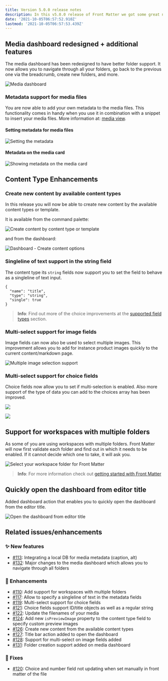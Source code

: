 ```yaml
---
title: Version 5.0.0 release notes
description: In this v5.0.0 release of Front Matter we got some great new features to announce to you.
date: '2021-10-05T06:57:52.910Z'
lastmod: '2021-10-05T06:57:53.439Z'
---
```


## Media dashboard redesigned + additional features

The media dashboard has been redesigned to have better folder support. It now allows you to navigate through all your folders, go back to the previous one via the breadcrumb, create new folders, and more.

![Media dashboard](/releases/v5.0.0/media-dashboard.png)

### Metadata support for media files

You are now able to add your own metadata to the media files. This functionality comes in handy when you use it in combination with a snippet to insert your media files. More information at: [media view](/docs/dashboard#media-view).

#### Setting metadata for media files

![Setting the metadata](/releases/v5.0.0/metadata-media.png)

#### Metadata on the media card

![Showing metadata on the media card](/releases/v5.0.0/metadata-card.png)

## Content Type Enhancements

### Create new content by available content types

In this release you will now be able to create new content by the available content types or template.

It is available from the command palette:

![Create content by content type or template](/releases/v5.0.0/create-content.png)

and from the dashboard:

![Dashboard - Create content options](/releases/v5.0.0/dashboard-create-content.png)

### Singleline of text support in the string field

The content type its `string` fields now support you to set the field to behave as a singleline of text input.

```
{
  "name": "title",
  "type": "string",
  "single": true
}
```

> **Info**: Find out more of the choice improvements at the [supported field types](/docs/content-types#supported-field-types) section.

### Multi-select support for image fields

Image fields can now also be used to select multiple images. This improvement allows you to add for instance product images quickly to the current content/markdown page.

![Multiple image selection support](/releases/v5.0.0/multi-images.png)

### Multi-select support for choice fields

Choice fields now allow you to set if multi-selection is enabled. Also more support of the type of data you can add to the choices array has been improved.

![](/releases/v5.0.0/choice-fields.png)

![](/releases/v5.0.0/choice-fields-selection.png)

## Support for workspaces with multiple folders

As some of you are using workspaces with multiple folders. Front Matter will now first validate each folder and find out in which it needs to be enabled. If it cannot decide which one to take, it will ask you.

![Select your workspace folder for Front Matter](/releases/v5.0.0/workspace-folder.png)

> **Info**: For more information check out [getting started with Front Matter](/docs/getting-started#workspaces-with-multiple-folders)

## Quickly open the dashboard from editor title

Added dashboard action that enables you to quickly open the dashboard from the editor title.

![Open the dashboard from editor title](/releases/v5.0.0/open-dashboard.png)

## Related issues/enhancements

### ✨ New features

- [#113](https://github.com/estruyf/vscode-front-matter/issues/113): Integrating a local DB for media metadata (caption, alt)
- [#132](https://github.com/estruyf/vscode-front-matter/issues/132): Major changes to the media dashboard which allows you to navigate through all folders

### 🎨 Enhancements

- [#110](https://github.com/estruyf/vscode-front-matter/issues/110): Add support for workspaces with multiple folders
- [#117](https://github.com/estruyf/vscode-front-matter/issues/117): Allow to specify a singleline of text in the metadata fields
- [#119](https://github.com/estruyf/vscode-front-matter/issues/119): Multi-select support for choice fields
- [#121](https://github.com/estruyf/vscode-front-matter/issues/121): Choice fields support ID/title objects as well as a regular string
- [#122](https://github.com/estruyf/vscode-front-matter/issues/122): Update the filenames of your media
- [#124](https://github.com/estruyf/vscode-front-matter/issues/124): Add new `isPreviewImage` property to the content type field to specify custom preview images
- [#126](https://github.com/estruyf/vscode-front-matter/issues/126): Create new content from the available content types
- [#127](https://github.com/estruyf/vscode-front-matter/issues/127): Title bar action added to open the dashboard
- [#128](https://github.com/estruyf/vscode-front-matter/issues/128): Support for multi-select on image fields added
- [#131](https://github.com/estruyf/vscode-front-matter/issues/131): Folder creation support added on media dashboard

### 🐞 Fixes

- [#120](https://github.com/estruyf/vscode-front-matter/issues/120): Choice and number field not updating when set manually in front matter of the file
